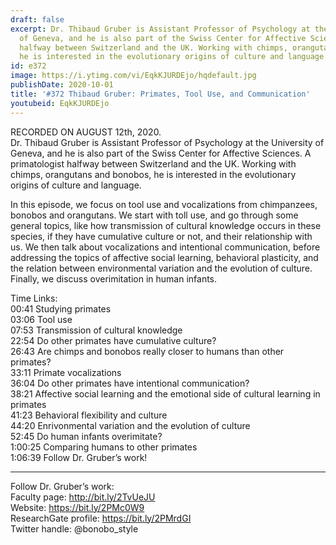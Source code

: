 ```yaml
---
draft: false
excerpt: Dr. Thibaud Gruber is Assistant Professor of Psychology at the University
  of Geneva, and he is also part of the Swiss Center for Affective Sciences. A primatologist
  halfway between Switzerland and the UK. Working with chimps, orangutans and bonobos,
  he is interested in the evolutionary origins of culture and language.
id: e372
image: https://i.ytimg.com/vi/EqkKJURDEjo/hqdefault.jpg
publishDate: 2020-10-01
title: '#372 Thibaud Gruber: Primates, Tool Use, and Communication'
youtubeid: EqkKJURDEjo
---
```

RECORDED ON AUGUST 12th, 2020.  
Dr. Thibaud Gruber is Assistant Professor of Psychology at the University of Geneva, and he is also part of the Swiss Center for Affective Sciences. A primatologist halfway between Switzerland and the UK. Working with chimps, orangutans and bonobos, he is interested in the evolutionary origins of culture and language.

In this episode, we focus on tool use and vocalizations from chimpanzees, bonobos and orangutans. We start with toll use, and go through some general topics, like how transmission of cultural knowledge occurs in these species, if they have cumulative culture or not, and their relationship with us. We then talk about vocalizations and intentional communication, before addressing the topics of affective social learning, behavioral plasticity, and the relation between environmental variation and the evolution of culture. Finally, we discuss overimitation in human infants. 

Time Links:  
00:41  Studying primates  
03:06  Tool use  
07:53  Transmission of cultural knowledge  
22:54  Do other primates have cumulative culture?  
26:43  Are chimps and bonobos really closer to humans than other primates?  
33:11  Primate vocalizations  
36:04  Do other primates have intentional communication?  
38:21  Affective social learning and the emotional side of cultural learning in primates  
41:23  Behavioral flexibility and culture  
44:20  Enrivonmental variation and the evolution of culture  
52:45  Do human infants overimitate?  
1:00:25  Comparing humans to other primates  
1:06:39  Follow Dr. Gruber’s work!

---

Follow Dr. Gruber’s work:  
Faculty page: http://bit.ly/2TvUeJU  
Website: https://bit.ly/2PMc0W9  
ResearchGate profile: https://bit.ly/2PMrdGI  
Twitter handle: @bonobo_style
